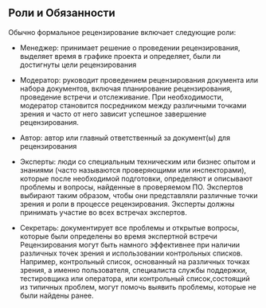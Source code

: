 ## Роли и Обязанности

Обычно формальное рецензирование включает следующие роли:

- Менеджер: принимает решение о проведении рецензирования, выделяет время в графике проекта и определяет, были ли достигнуты цели рецензирования

- Модератор: руководит проведением рецензирования документа или набора документов, включая планирование рецензирования, проведение встречи и отслеживание. При необходимости, модератор становится посредником между различными точками зрения и часто от него зависит успешное завершение рецензирования.

- Автор: автор или главный ответственный за документ(ы) для рецензирования

- Эксперты: люди со специальным техническим или бизнес опытом и знаниями (часто называются проверяющими или инспекторами), которые после необходимой подготовки, определяют и описывают проблемы и вопросы, найденные в проверяемом ПО. Экспертов выбирают таким образом, чтобы они представляли различные точки зрения и роли в процессе рецензирования. Эксперты должны принимать участие во всех встречах экспертов.

- Секретарь: документирует все проблемы и открытые вопросы, которые были определены во время экспертной встречи Рецензирования могут быть намного эффективнее при наличии различных точек зрения и использовании контрольных списков. Например, контрольный  список, основанный на различных точках зрения, а именно пользователя, специалиста службы поддержки, тестировщика или оператора, или контрольный список,состоящий из типичных проблем, могут помочь выявить проблемы, которые не были найдены ранее.
